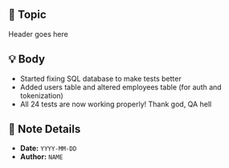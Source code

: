 ## 📝 Topic
Header goes here

## 💡 Body
- Started fixing SQL database to make tests better
- Added users table and altered employees table (for auth and tokenization)
- All 24 tests are now working properly! Thank god, QA hell

## 📅 Note Details
- **Date:** `YYYY-MM-DD`
- **Author:** `NAME`